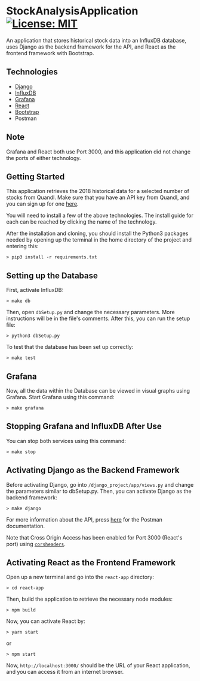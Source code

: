 # StockAnalysisApplication [![License: MIT](https://img.shields.io/badge/License-MIT-blue.svg)](https://opensource.org/licenses/MIT)

An application that stores historical stock data into an InfluxDB database, uses Django as the backend framework for the API, and React as the frontend framework with Bootstrap. 

## Technologies

- [Django](https://docs.djangoproject.com/en/3.1/topics/install/)
- [InfluxDB](https://docs.influxdata.com/influxdb/v1.8/introduction/install/)
- [Grafana](https://grafana.com/docs/grafana/latest/installation/)
- [React](https://reactjs.org/docs/getting-started.html)
- [Bootstrap](https://react-bootstrap.github.io/getting-started/introduction/)
- Postman

## Note

Grafana and React both use Port 3000, and this application did not change the ports of either technology.

## Getting Started

This application retrieves the 2018 historical data for a selected number of stocks from Quandl. Make sure that you have an API key from Quandl, and you can sign up for one [here](https://www.quandl.com/sign-up).

You will need to install a few of the above technologies. The install guide for each can be reached by clicking the name of the technology.

After the installation and cloning, you should install the Python3 packages needed by opening up the terminal in the home directory of the project and entering this:

```
> pip3 install -r requirements.txt
```

## Setting up the Database

First, activate InfluxDB:

```
> make db
```

Then, open ```dbSetup.py``` and change the necessary parameters. More instructions will be in the file's comments. After this, you can run the setup file:

```
> python3 dbSetup.py
```

To test that the database has been set up correctly:

```
> make test
```

## Grafana

Now, all the data within the Database can be viewed in visual graphs using Grafana. Start Grafana using this command:

```
> make grafana
```

## Stopping Grafana and InfluxDB After Use

You can stop both services using this command:

```
> make stop
```

## Activating Django as the Backend Framework

Before activating Django, go into ```/django_project/app/views.py``` and change the parameters similar to dbSetup.py. Then, you can activate Django as the backend framework:

```
> make django
```

For more information about the API, press [here](https://documenter.getpostman.com/view/12455453/TVCY6C1H) for the Postman documentation. 

Note that Cross Origin Access has been enabled for Port 3000 (React's port) using [```corsheaders```](https://pypi.org/project/django-cors-headers/).

## Activating React as the Frontend Framework

Open up a new terminal and go into the ```react-app``` directory:

```
> cd react-app
```

Then, build the application to retrieve the necessary node modules:

```
> npm build
```

Now, you can activate React by:

```
> yarn start
```

or

```
> npm start
```

Now, ```http://localhost:3000/``` should be the URL of your React application, and you can access it from an internet browser. 
